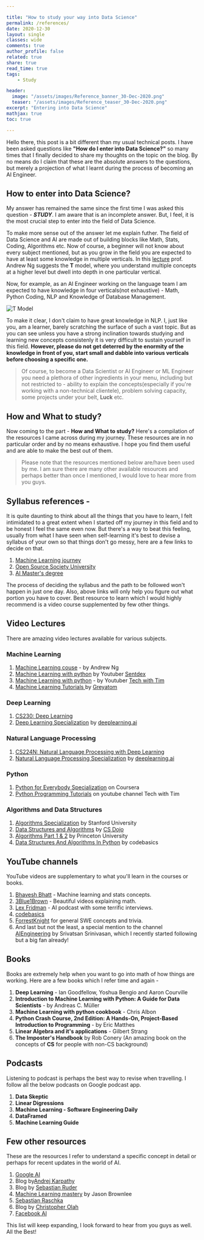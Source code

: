 ```yaml
---

title: "How to study your way into Data Science"
permalink: /references/
date: 2020-12-30
layout: single
classes: wide
comments: true
author_profile: false
related: true
share: true
read_time: true
tags:
    - Study

header:
  image: "/assets/images/Reference_banner_30-Dec-2020.png"
  teaser: "/assets/images/Reference_teaser_30-Dec-2020.png"
excerpt: "Entering into Data Science"
mathjax: true
toc: true

---
```


Hello there, this post is a bit different than my usual technical posts. I have been asked questions like **"How do I enter into Data Science?"** so many times that I finally decided to share my thoughts on the topic on the blog. By no means do I claim that these are the absolute answers to the questions, but merely a projection of what I learnt during the process of becoming an AI Engineer.


## How to enter into Data Science?
My answer has remained the same since the first time I was asked this question - ***STUDY***.
I am aware that is an incomplete answer. But, I feel, it is the most crucial step to enter into the field of Data Science.

To make more sense out of the answer let me explain futher. The field of Data Science and AI are made out of building blocks like Math, Stats, Coding, Algorithms etc. Now of course, a beginner will not know about every subject mentioned, but as you grow in the field you are expected to have at least some knowledge in multiple verticals.
In this [lecture](https://www.youtube.com/watch?v=733m6qBH-jI) prof. Andrew Ng suggests the **T** model, where you understand multiple concepts at a higher level but dwell into depth in one particular vertical.

Now, for example, as an AI Engineer working on the language team I am expected to have knowledge in four verticals(not exhaustive) - Math, Python Coding, NLP and Knowledge of Database Management.

<img src="{{ site.url }}{{ site.baseurl }}/assets/images/T_model.png" alt="T Model" class="center">


To make it clear, I don't claim to have great knowledge in NLP. I, just like you, am a learner, barely scratching the surface of such a vast topic. But as you can see unless you have a strong inclination towards studying and learning new concepts consistenly it is very difficult to sustain yourself in this field.
__However, please do not get deterred by the enormity of the knowledge in front of you, start small and dabble into various verticals before choosing a specific one.__ 

> Of course, to become a Data Scientist or AI Engineer or ML Engineer you need a plethora of other ingredients in your menu, including but not restricted to - ability to explain the concepts(especially if you're working with a non-technical clientele), problem solving capacity, some projects under your belt, **Luck** etc.

## How and What to study?
Now coming to the part - **How and What to study?**
Here's a compilation of the resources I came across during my journey. These resources are in no particular order and by no means exhaustive. I hope you find them useful and are able to make the best out of them.

>Please note that the resources mentioned below are/have been used by me. I am sure there are many other available resources and perhaps better than once I mentioned, I would love to hear more from you guys.


## Syllabus references - 
It is quite daunting to think about all the things that you have to learn, I felt intimidated to a great extent when I started off my journey in this field and to be honest I feel the same even now. But there's a way to beat this feeling, usually from what I have seen when self-learning it's best to devise a syllabus of your own so that things don't go messy, here are a few links to decide on that.

1. [Machine Learning journey](https://github.com/prayashm/ML-Journey)
2. [Open Source Society University](https://github.com/ossu/data-science)
3. [AI Master's degree](https://www.mrdbourke.com/aimastersdegree/)

The process of deciding the syllabus and the path to be followed won't happen in just one day.
Also, above links will only help you figure out what portion you have to cover. Best resource to learn which I would highly recommend is a video course supplemented by few other things.

## Video Lectures
There are amazing video lectures available for various subjects.
### Machine Learning
1. [Machine Learning couse](https://www.coursera.org/learn/machine-learning) - by Andrew Ng
2. [Machine Learning with python](https://www.youtube.com/watch?v=OGxgnH8y2NM&list=PLQVvvaa0QuDfKTOs3Keq_kaG2P55YRn5v) by Youtuber [Sentdex](https://www.youtube.com/user/sentdex)
3. [Machine Learning with python](https://www.youtube.com/watch?v=ujTCoH21GlA&list=PLzMcBGfZo4-mP7qA9cagf68V06sko5otr) - by Youtuber [Tech with Tim](https://www.youtube.com/channel/UC4JX40jDee_tINbkjycV4Sg)
4. [Machine Learning Tutorials ](https://www.youtube.com/watch?v=qYRC9o9jyT8&list=PLLkSL3qYv6EK3kS98sqNAqSZsMqc8AhhV) by [Greyatom](https://www.youtube.com/channel/UCthaqrp0wMlP6tOC7XfjVuw)

### Deep Learning
1. [CS230: Deep Learning](https://www.youtube.com/playlist?list=PLoROMvodv4rOABXSygHTsbvUz4G_YQhOb)
2. [Deep Learning Specialization](https://www.coursera.org/specializations/deep-learning) by [deeplearning.ai](https://www.deeplearning.ai/)

### Natural Language Processing
1. [CS224N: Natural Language Processing with Deep Learning](https://www.youtube.com/playlist?list=PLoROMvodv4rOhcuXMZkNm7j3fVwBBY42z)
2. [Natural Language Processing Specialization](https://www.coursera.org/specializations/natural-language-processing) by [deeplearning.ai](https://www.deeplearning.ai/)

### Python
1. [Python for Everybody Specialization](https://www.coursera.org/specializations/python) on Coursera
2. [Python Programming Tutorials](https://www.youtube.com/playlist?list=PLzMcBGfZo4-mFu00qxl0a67RhjjZj3jXm) on youtube channel Tech with Tim


### Algorithms and Data Structures
1. [Algorithms Specialization](https://www.coursera.org/specializations/algorithms) by Stanford University
2. [Data Structures and Algorithms](https://www.youtube.com/playlist?list=PLBZBJbE_rGRV8D7XZ08LK6z-4zPoWzu5H) by [CS Dojo](https://www.youtube.com/channel/UCxX9wt5FWQUAAz4UrysqK9A)
3. [Algorithms Part 1 & 2](https://www.coursera.org/learn/algorithms-part1) by Princeton University
4. [Data Structures And Algorithms In Python](https://www.youtube.com/playlist?list=PLeo1K3hjS3uu_n_a__MI_KktGTLYopZ12) by codebasics

## YouTube channels
YouTube videos are supplementary to what you'll learn in the courses or books.

1. [Bhavesh Bhatt](https://www.youtube.com/channel/UC8ofcOdHNINiPrBA9D59Vaw) - Machine learning and stats concepts.
2. [3Blue1Brown](https://www.youtube.com/channel/UCYO_jab_esuFRV4b17AJtAw) - Beautiful videos explaining math.
3. [Lex Fridman](https://www.youtube.com/channel/UCSHZKyawb77ixDdsGog4iWA) - AI podcast with some terrific interviews.
4. [codebasics](https://www.youtube.com/c/codebasics/featured)
5. [ForrestKnight](https://www.youtube.com/channel/UC2WHjPDvbE6O328n17ZGcfg) for general SWE concepts and trivia.
6. And last but not the least, a special mention to the channel [AIEngineering](https://www.youtube.com/channel/UCwBs8TLOogwyGd0GxHCp-Dw) by Srivatsan Srinivasan, which I recently started following but a big fan already!

## Books 
Books are extremely help when you want to go into math of how things are working. Here are a few books which I refer time and again -

1. **Deep Learning** - Ian Goodfellow, Yoshua Bengio and Aaron Courville
2. **Introduction to Machine Learning with Python: A Guide for Data Scientists** - by Andreas C. Müller
3. **Machine Learning with python cookbook** - Chris Albon
4. **Python Crash Course, 2nd Edition: A Hands-On, Project-Based Introduction to Programming** - by Eric Matthes
5. **Linear Algebra and it's applications** - Gilbert Strang
6. **The Imposter's Handbook** by Rob Conery (An amazing book on the concepts of **CS** for people with non-CS background)


## Podcasts
Listening to podcast is perhaps the best way to revise when travelling. I follow all the below podcasts on Google podcast app.
1. **Data Skeptic**
2. **Linear Digressions**
3. **Machine Learning - Software Engineering Daily**
4. **DataFramed**
5. **Machine Learning Guide**



## Few other resources
These are the resources I refer to understand a specific concept in detail or perhaps for recent updates in the world of AI.
1. [Google AI](https://ai.google/education/)
2. Blog by[Andrej Karpathy](http://karpathy.github.io/)
3. Blog by [Sebastian Ruder](https://ruder.io/)
4. [Machine Learning mastery](https://machinelearningmastery.com/blog/) by Jason Brownlee
5. [Sebastian Raschka](https://sebastianraschka.com/)
6. Blog by [Christopher Olah](https://colah.github.io/)
7. [Facebook AI](https://ai.facebook.com/)

This list will keep expanding, I look forward to hear from you guys as well. All the Best!